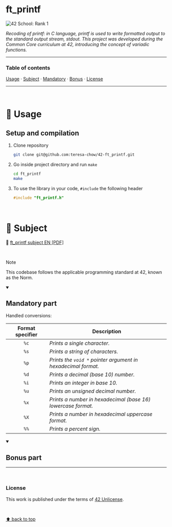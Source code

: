 # ft_printf
![42 School: Rank 1](https://img.shields.io/badge/42%20School-Rank%201-%2315bbbb)

_Recoding of printf: in C language, printf is used to write formatted output to the standard output stream, stdout. This project was developed during the Common Core curriculum at 42, introducing the concept of variadic functions._
___


### Table of contents
[Usage](#compass-usage) · [Subject](#book-subject) · [Mandatory](#mandatory-part) · [Bonus](#bonus-part) · [License](#license)

___

</br>

# :compass: Usage
## Setup and compilation

1. Clone repository
    ```bash
    git clone git@github.com:teresa-chow/42-ft_printf.git
    ```

2. Go inside project directory and run `make`
    ```bash
    cd ft_printf
    make
    ```
    
3. To use the library in your code, `#include` the following header
    ```c
    #include "ft_printf.h"
    ```

</br>

# :book: Subject
:page_facing_up: [ft_printf subject EN [PDF]](./en_ftprintf_2023.pdf)

</br>

>[!NOTE]
>This codebase follows the applicable programming standard at 42, known as the Norm.

<details open>
  <summary><h2>Mandatory part</h2></summary>
    
Handled conversions:

Format specifier | Description
:--:|--
`%c` | _Prints a single character._
`%s` | _Prints a string of characters._
`%p` | _Prints the `void *` pointer argument in hexadecimal format._
`%d` | _Prints a decimal (base 10) number._
`%i` | _Prints an integer in base 10._
`%u` | _Prints an unsigned decimal number._
`%x` | _Prints a number in hexadecimal (base 16) lowercase format._
`%X` | _Prints a number in hexadecimal uppercase format._
`%%` | _Prints a percent sign._

</details>

<details open>
  <summary><h2>Bonus part</h2></summary>

</details>

___

</br>

### License
This work is published under the terms of [42 Unlicense](./LICENSE).

</br>

[⬆ back to top](#42-ft_printf)
